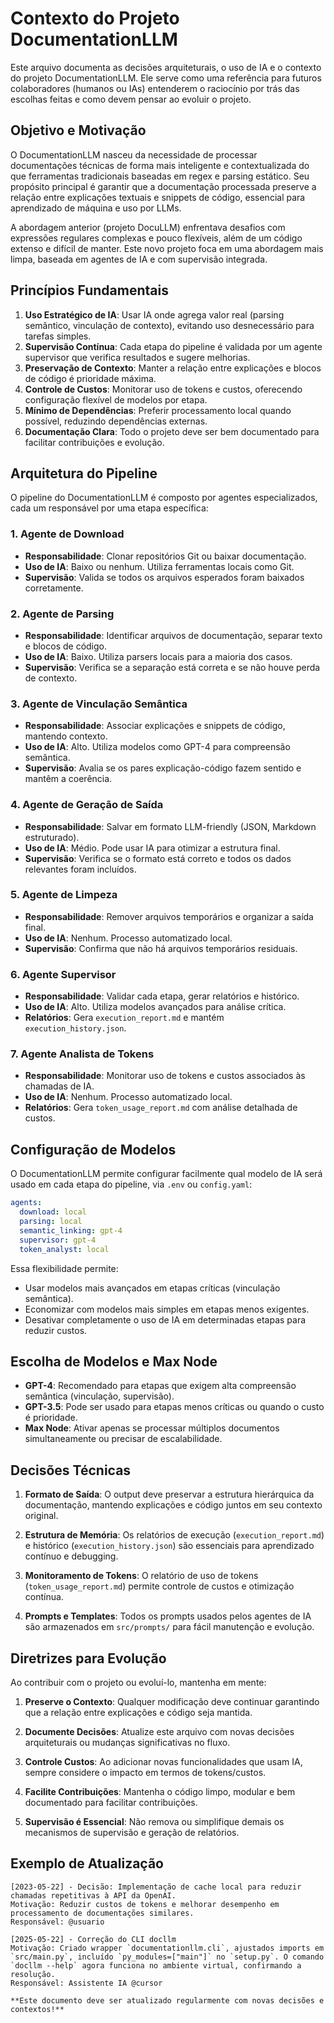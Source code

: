# Contexto do Projeto DocumentationLLM

Este arquivo documenta as decisões arquiteturais, o uso de IA e o contexto do projeto DocumentationLLM. Ele serve como uma referência para futuros colaboradores (humanos ou IAs) entenderem o raciocínio por trás das escolhas feitas e como devem pensar ao evoluir o projeto.

## Objetivo e Motivação

O DocumentationLLM nasceu da necessidade de processar documentações técnicas de forma mais inteligente e contextualizada do que ferramentas tradicionais baseadas em regex e parsing estático. Seu propósito principal é garantir que a documentação processada preserve a relação entre explicações textuais e snippets de código, essencial para aprendizado de máquina e uso por LLMs.

A abordagem anterior (projeto DocuLLM) enfrentava desafios com expressões regulares complexas e pouco flexíveis, além de um código extenso e difícil de manter. Este novo projeto foca em uma abordagem mais limpa, baseada em agentes de IA e com supervisão integrada.

## Princípios Fundamentais

1. **Uso Estratégico de IA**: Usar IA onde agrega valor real (parsing semântico, vinculação de contexto), evitando uso desnecessário para tarefas simples.
2. **Supervisão Contínua**: Cada etapa do pipeline é validada por um agente supervisor que verifica resultados e sugere melhorias.
3. **Preservação de Contexto**: Manter a relação entre explicações e blocos de código é prioridade máxima.
4. **Controle de Custos**: Monitorar uso de tokens e custos, oferecendo configuração flexível de modelos por etapa.
5. **Mínimo de Dependências**: Preferir processamento local quando possível, reduzindo dependências externas.
6. **Documentação Clara**: Todo o projeto deve ser bem documentado para facilitar contribuições e evolução.

## Arquitetura do Pipeline

O pipeline do DocumentationLLM é composto por agentes especializados, cada um responsável por uma etapa específica:

### 1. Agente de Download
- **Responsabilidade**: Clonar repositórios Git ou baixar documentação.
- **Uso de IA**: Baixo ou nenhum. Utiliza ferramentas locais como Git.
- **Supervisão**: Valida se todos os arquivos esperados foram baixados corretamente.

### 2. Agente de Parsing
- **Responsabilidade**: Identificar arquivos de documentação, separar texto e blocos de código.
- **Uso de IA**: Baixo. Utiliza parsers locais para a maioria dos casos.
- **Supervisão**: Verifica se a separação está correta e se não houve perda de contexto.

### 3. Agente de Vinculação Semântica
- **Responsabilidade**: Associar explicações e snippets de código, mantendo contexto.
- **Uso de IA**: Alto. Utiliza modelos como GPT-4 para compreensão semântica.
- **Supervisão**: Avalia se os pares explicação-código fazem sentido e mantêm a coerência.

### 4. Agente de Geração de Saída
- **Responsabilidade**: Salvar em formato LLM-friendly (JSON, Markdown estruturado).
- **Uso de IA**: Médio. Pode usar IA para otimizar a estrutura final.
- **Supervisão**: Verifica se o formato está correto e todos os dados relevantes foram incluídos.

### 5. Agente de Limpeza
- **Responsabilidade**: Remover arquivos temporários e organizar a saída final.
- **Uso de IA**: Nenhum. Processo automatizado local.
- **Supervisão**: Confirma que não há arquivos temporários residuais.

### 6. Agente Supervisor
- **Responsabilidade**: Validar cada etapa, gerar relatórios e histórico.
- **Uso de IA**: Alto. Utiliza modelos avançados para análise crítica.
- **Relatórios**: Gera `execution_report.md` e mantém `execution_history.json`.

### 7. Agente Analista de Tokens
- **Responsabilidade**: Monitorar uso de tokens e custos associados às chamadas de IA.
- **Uso de IA**: Nenhum. Processo automatizado local.
- **Relatórios**: Gera `token_usage_report.md` com análise detalhada de custos.

## Configuração de Modelos

O DocumentationLLM permite configurar facilmente qual modelo de IA será usado em cada etapa do pipeline, via `.env` ou `config.yaml`:

```yaml
agents:
  download: local
  parsing: local
  semantic_linking: gpt-4
  supervisor: gpt-4
  token_analyst: local
```

Essa flexibilidade permite:
- Usar modelos mais avançados em etapas críticas (vinculação semântica).
- Economizar com modelos mais simples em etapas menos exigentes.
- Desativar completamente o uso de IA em determinadas etapas para reduzir custos.

## Escolha de Modelos e Max Node

- **GPT-4**: Recomendado para etapas que exigem alta compreensão semântica (vinculação, supervisão).
- **GPT-3.5**: Pode ser usado para etapas menos críticas ou quando o custo é prioridade.
- **Max Node**: Ativar apenas se processar múltiplos documentos simultaneamente ou precisar de escalabilidade.

## Decisões Técnicas

1. **Formato de Saída**: O output deve preservar a estrutura hierárquica da documentação, mantendo explicações e código juntos em seu contexto original.

2. **Estrutura de Memória**: Os relatórios de execução (`execution_report.md`) e histórico (`execution_history.json`) são essenciais para aprendizado contínuo e debugging.

3. **Monitoramento de Tokens**: O relatório de uso de tokens (`token_usage_report.md`) permite controle de custos e otimização contínua.

4. **Prompts e Templates**: Todos os prompts usados pelos agentes de IA são armazenados em `src/prompts/` para fácil manutenção e evolução.

## Diretrizes para Evolução

Ao contribuir com o projeto ou evoluí-lo, mantenha em mente:

1. **Preserve o Contexto**: Qualquer modificação deve continuar garantindo que a relação entre explicações e código seja mantida.

2. **Documente Decisões**: Atualize este arquivo com novas decisões arquiteturais ou mudanças significativas no fluxo.

3. **Controle Custos**: Ao adicionar novas funcionalidades que usam IA, sempre considere o impacto em termos de tokens/custos.

4. **Facilite Contribuições**: Mantenha o código limpo, modular e bem documentado para facilitar contribuições.

5. **Supervisão é Essencial**: Não remova ou simplifique demais os mecanismos de supervisão e geração de relatórios.

## Exemplo de Atualização

```
[2023-05-22] - Decisão: Implementação de cache local para reduzir chamadas repetitivas à API da OpenAI.
Motivação: Reduzir custos de tokens e melhorar desempenho em processamento de documentações similares.
Responsável: @usuario

[2025-05-22] - Correção do CLI docllm
Motivação: Criado wrapper `documentationllm.cli`, ajustados imports em `src/main.py`, incluído `py_modules=["main"]` no `setup.py`. O comando `docllm --help` agora funciona no ambiente virtual, confirmando a resolução.
Responsável: Assistente IA @cursor

**Este documento deve ser atualizado regularmente com novas decisões e contextos!**
